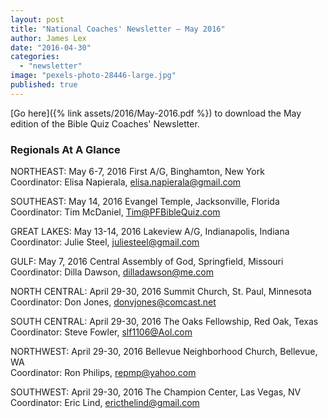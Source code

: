 ```yaml
---
layout: post
title: "National Coaches' Newsletter – May 2016"
author: James Lex
date: "2016-04-30"
categories: 
  - "newsletter"
image: "pexels-photo-28446-large.jpg"
published: true
---
```


[Go here]({% link assets/2016/May-2016.pdf %}) to download the May edition of the Bible Quiz Coaches' Newsletter.

### Regionals At A Glance

NORTHEAST: May 6-7, 2016 First A/G, Binghamton, New York\
Coordinator: Elisa Napierala, elisa.napierala@gmail.com

SOUTHEAST: May 14, 2016 Evangel Temple, Jacksonville, Florida\
Coordinator: Tim McDaniel, Tim@PFBibleQuiz.com

GREAT LAKES: May 13-14, 2016 Lakeview A/G, Indianapolis, Indiana\
Coordinator: Julie Steel, juliesteel@gmail.com

GULF: May 7, 2016 Central Assembly of God, Springfield, Missouri\
Coordinator: Dilla Dawson, dilladawson@me.com

NORTH CENTRAL: April 29-30, 2016 Summit Church, St. Paul, Minnesota\
Coordinator: Don Jones, donvjones@comcast.net

SOUTH CENTRAL: April 29-30, 2016 The Oaks Fellowship, Red Oak, Texas\
Coordinator: Steve Fowler, slf1106@Aol.com

NORTHWEST: April 29-30, 2016 Bellevue Neighborhood Church, Bellevue, WA\
Coordinator: Ron Philips, repmp@yahoo.com

SOUTHWEST: April 29-30, 2016 The Champion Center, Las Vegas, NV\
Coordinator: Eric Lind, ericthelind@gmail.com
